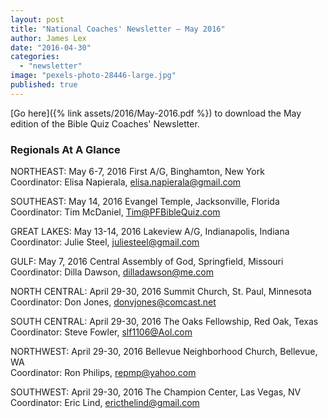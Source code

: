 ```yaml
---
layout: post
title: "National Coaches' Newsletter – May 2016"
author: James Lex
date: "2016-04-30"
categories: 
  - "newsletter"
image: "pexels-photo-28446-large.jpg"
published: true
---
```


[Go here]({% link assets/2016/May-2016.pdf %}) to download the May edition of the Bible Quiz Coaches' Newsletter.

### Regionals At A Glance

NORTHEAST: May 6-7, 2016 First A/G, Binghamton, New York\
Coordinator: Elisa Napierala, elisa.napierala@gmail.com

SOUTHEAST: May 14, 2016 Evangel Temple, Jacksonville, Florida\
Coordinator: Tim McDaniel, Tim@PFBibleQuiz.com

GREAT LAKES: May 13-14, 2016 Lakeview A/G, Indianapolis, Indiana\
Coordinator: Julie Steel, juliesteel@gmail.com

GULF: May 7, 2016 Central Assembly of God, Springfield, Missouri\
Coordinator: Dilla Dawson, dilladawson@me.com

NORTH CENTRAL: April 29-30, 2016 Summit Church, St. Paul, Minnesota\
Coordinator: Don Jones, donvjones@comcast.net

SOUTH CENTRAL: April 29-30, 2016 The Oaks Fellowship, Red Oak, Texas\
Coordinator: Steve Fowler, slf1106@Aol.com

NORTHWEST: April 29-30, 2016 Bellevue Neighborhood Church, Bellevue, WA\
Coordinator: Ron Philips, repmp@yahoo.com

SOUTHWEST: April 29-30, 2016 The Champion Center, Las Vegas, NV\
Coordinator: Eric Lind, ericthelind@gmail.com
